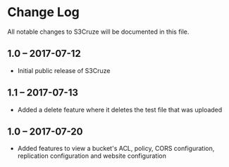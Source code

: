 # Change Log
All notable changes to S3Cruze will be documented in this file.

## 1.0 – 2017-07-12
- Initial public release of S3Cruze

## 1.1 – 2017-07-13
- Added a delete feature where it deletes the test file that was uploaded

## 1.0 – 2017-07-20
- Added features to view a bucket's ACL, policy, CORS configuration, replication configuration and website configuration
